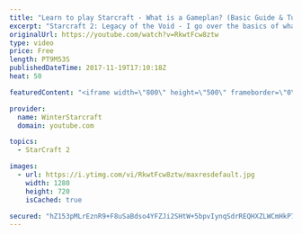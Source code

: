 ```yaml
---
title: "Learn to play Starcraft - What is a Gameplan? (Basic Guide & Tutorial)"
excerpt: "Starcraft 2: Legacy of the Void - I go over the basics of what a gameplan in starcraft 2 is and how to put one together.  Note this is not a guide on WHAT gameplan you should be using as each race!"
originalUrl: https://youtube.com/watch?v=RkwtFcw8ztw
type: video
price: Free
length: PT9M53S
publishedDateTime: 2017-11-19T17:10:18Z
heat: 50

featuredContent: "<iframe width=\"800\" height=\"500\" frameborder=\"0\" src=\"https://www.youtube.com/embed/RkwtFcw8ztw\" allow=\"accelerometer; autoplay; encrypted-media; gyroscope; picture-in-picture\" allowfullscreen></iframe>"

provider:
  name: WinterStarcraft
  domain: youtube.com

topics:
  - StarCraft 2

images:
  - url: https://i.ytimg.com/vi/RkwtFcw8ztw/maxresdefault.jpg
    width: 1280
    height: 720
    isCached: true

secured: "hZ153pMLrEznR9+F8uSaBdso4YFZJi2SHtW+5bpvIynqSdrREQHXZLWCmHkP7XHwrSwXBpT/C8iUeOUCrvjWjFzieybI8AKxzAHjvMnY7SHOSrl+/QBTkrkHjU6bW7czQSjbYcSaYyMAjokDndnH9HnqkvJSJnLDop1oQstOswBVPOEWEsrweQI7Q+ROLkCaFkJZRQ52QcE5NhuFC1UANs9/XPqmdHaZdaCWJJZb/E+KjeJkJISAesEbla8FWKx6AxmJBV777O+XBYFmcvZdXgxPt2+MpiuuIwMPjwfU0RZrqJFDncZZUY0LVS9MaYb9NBtsqqrRRTnDZgP6L9FHB437ziExl73B8kdk3BTjNRJjsEr97SuwfDgjbbFsMObpaoNEEkg5vSu3gPuRjvyG+S62IQ9ffoOLg5/cBNX0jAM=;3WCf3RnYgi4qdA0Jz9pwlA=="
---
```


